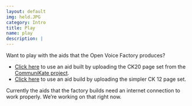 ```yaml
---
layout: default
img: held.JPG
category: Intro
title: Play
name: play
description: |
---
```


Want to play with the aids that the Open Voice Factory produces?

* [Click here](https://equalitytime.github.io/ovfplayer/#/config?pagesetURL=https://dl.dropboxusercontent.com/s/oiwfo47fprv3jl4/ck20.obz?dl=1) to use an aid built by uploading the CK20 page set from the [CommuniKate project](http://communikate.equalitytime.co.uk/).
* [Click here](https://equalitytime.github.io/ovfplayer/#/config?pagesetURL=https://designs.theopenvoicefactory.org/f01ee966b5cb55650eeaafac6a4ca36d/data/pageset.obz?lang=Alex) to use an aid build by uploading the simpler CK 12 page set.


Currently the aids that the factory builds need an internet connection to work properly.  We’re working on that right now. 


